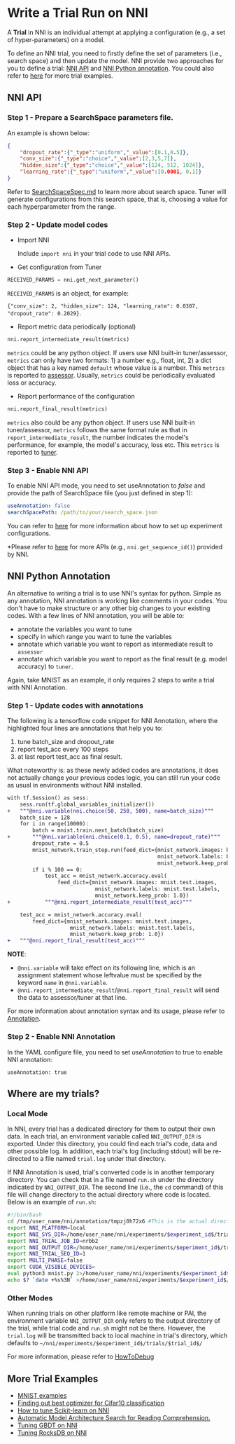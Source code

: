 # Write a Trial Run on NNI

A **Trial** in NNI is an individual attempt at applying a configuration (e.g., a set of hyper-parameters) on a model.

To define an NNI trial, you need to firstly define the set of parameters (i.e., search space) and then update the model. NNI provide two approaches for you to define a trial: [NNI API](#nni-api) and [NNI Python annotation](#nni-annotation). You could also refer to [here](#more-examples) for more trial examples.

<a name="nni-api"></a>
## NNI API

### Step 1 - Prepare a SearchSpace parameters file.

An example is shown below:

```json
{
    "dropout_rate":{"_type":"uniform","_value":[0.1,0.5]},
    "conv_size":{"_type":"choice","_value":[2,3,5,7]},
    "hidden_size":{"_type":"choice","_value":[124, 512, 1024]},
    "learning_rate":{"_type":"uniform","_value":[0.0001, 0.1]}
}
```

Refer to [SearchSpaceSpec.md](../Tutorial/SearchSpaceSpec.md) to learn more about search space. Tuner will generate configurations from this search space, that is, choosing a value for each hyperparameter from the range.

### Step 2 - Update model codes

- Import NNI

    Include `import nni` in your trial code to use NNI APIs.

- Get configuration from Tuner

```python
RECEIVED_PARAMS = nni.get_next_parameter()
```

`RECEIVED_PARAMS` is an object, for example:

`{"conv_size": 2, "hidden_size": 124, "learning_rate": 0.0307, "dropout_rate": 0.2029}`.

- Report metric data periodically (optional)

```python
nni.report_intermediate_result(metrics)
```

`metrics` could be any python object. If users use NNI built-in tuner/assessor, `metrics` can only have two formats: 1) a number e.g., float, int, 2) a dict object that has a key named `default` whose value is a number. This `metrics` is reported to [assessor](../Assessor/BuiltinAssessor.md). Usually, `metrics` could be periodically evaluated loss or accuracy.

- Report performance of the configuration

```python
nni.report_final_result(metrics)
```
`metrics` also could be any python object. If users use NNI built-in tuner/assessor, `metrics` follows the same format rule as that in `report_intermediate_result`, the number indicates the model's performance, for example, the model's accuracy, loss etc. This `metrics` is reported to [tuner](../Tuner/BuiltinTuner.md).

### Step 3 - Enable NNI API

To enable NNI API mode, you need to set useAnnotation to *false* and provide the path of SearchSpace file (you just defined in step 1):

```yaml
useAnnotation: false
searchSpacePath: /path/to/your/search_space.json
```

You can refer to [here](../Tutorial/ExperimentConfig.md) for more information about how to set up experiment configurations.

*Please refer to [here](https://nni.readthedocs.io/en/latest/sdk_reference.html) for more APIs (e.g., `nni.get_sequence_id()`) provided by NNI.

<a name="nni-annotation"></a>
## NNI Python Annotation

An alternative to writing a trial is to use NNI's syntax for python. Simple as any annotation, NNI annotation is working like comments in your codes. You don't have to make structure or any other big changes to your existing codes. With a few lines of NNI annotation, you will be able to:

* annotate the variables you want to tune
* specify in which range you want to tune the variables
* annotate which variable you want to report as intermediate result to `assessor`
* annotate which variable you want to report as the final result (e.g. model accuracy) to `tuner`.

Again, take MNIST as an example, it only requires 2 steps to write a trial with NNI Annotation.

### Step 1 - Update codes with annotations

The following is a tensorflow code snippet for NNI Annotation, where the highlighted four lines are annotations that help you to:
  1. tune batch\_size and dropout\_rate
  2. report test\_acc every 100 steps
  3. at last report test\_acc as final result.

What noteworthy is: as these newly added codes are annotations, it does not actually change your previous codes logic, you can still run your code as usual in environments without NNI installed.

```diff
with tf.Session() as sess:
    sess.run(tf.global_variables_initializer())
+   """@nni.variable(nni.choice(50, 250, 500), name=batch_size)"""
    batch_size = 128
    for i in range(10000):
        batch = mnist.train.next_batch(batch_size)
+       """@nni.variable(nni.choice(0.1, 0.5), name=dropout_rate)"""
        dropout_rate = 0.5
        mnist_network.train_step.run(feed_dict={mnist_network.images: batch[0],
                                                mnist_network.labels: batch[1],
                                                mnist_network.keep_prob: dropout_rate})
        if i % 100 == 0:
            test_acc = mnist_network.accuracy.eval(
                feed_dict={mnist_network.images: mnist.test.images,
                            mnist_network.labels: mnist.test.labels,
                            mnist_network.keep_prob: 1.0})
+           """@nni.report_intermediate_result(test_acc)"""

    test_acc = mnist_network.accuracy.eval(
        feed_dict={mnist_network.images: mnist.test.images,
                    mnist_network.labels: mnist.test.labels,
                    mnist_network.keep_prob: 1.0})
+   """@nni.report_final_result(test_acc)"""
```

**NOTE**:
- `@nni.variable` will take effect on its following line, which is an assignment statement whose leftvalue must be specified by the keyword `name` in `@nni.variable`.
- `@nni.report_intermediate_result`/`@nni.report_final_result` will send the data to assessor/tuner at that line.

For more information about annotation syntax and its usage, please refer to [Annotation](../Tutorial/AnnotationSpec.md).


### Step 2 - Enable NNI Annotation

In the YAML configure file, you need to set *useAnnotation* to true to enable NNI annotation:
```
useAnnotation: true
```

## Where are my trials?

### Local Mode

In NNI, every trial has a dedicated directory for them to output their own data. In each trial, an environment variable called `NNI_OUTPUT_DIR` is exported. Under this directory, you could find each trial's code, data and other possible log. In addition, each trial's log (including stdout) will be re-directed to a file named `trial.log` under that directory.

If NNI Annotation is used, trial's converted code is in another temporary directory. You can check that in a file named `run.sh` under the directory indicated by `NNI_OUTPUT_DIR`. The second line (i.e., the `cd` command) of this file will change directory to the actual directory where code is located. Below is an example of `run.sh`:

```bash
#!/bin/bash
cd /tmp/user_name/nni/annotation/tmpzj0h72x6 #This is the actual directory
export NNI_PLATFORM=local
export NNI_SYS_DIR=/home/user_name/nni/experiments/$experiment_id$/trials/$trial_id$
export NNI_TRIAL_JOB_ID=nrbb2
export NNI_OUTPUT_DIR=/home/user_name/nni/experiments/$eperiment_id$/trials/$trial_id$
export NNI_TRIAL_SEQ_ID=1
export MULTI_PHASE=false
export CUDA_VISIBLE_DEVICES=
eval python3 mnist.py 2>/home/user_name/nni/experiments/$experiment_id$/trials/$trial_id$/stderr
echo $? `date +%s%3N` >/home/user_name/nni/experiments/$experiment_id$/trials/$trial_id$/.nni/state
```

### Other Modes

When running trials on other platform like remote machine or PAI, the environment variable `NNI_OUTPUT_DIR` only refers to the output directory of the trial, while trial code and `run.sh` might not be there. However, the `trial.log` will be transmitted back to local machine in trial's directory, which defaults to `~/nni/experiments/$experiment_id$/trials/$trial_id$/`

For more information, please refer to [HowToDebug](../Tutorial/HowToDebug.md)

<a name="more-examples"></a>
## More Trial Examples

* [MNIST examples](MnistExamples.md)
* [Finding out best optimizer for Cifar10 classification](Cifar10Examples.md)
* [How to tune Scikit-learn on NNI](SklearnExamples.md)
* [Automatic Model Architecture Search for Reading Comprehension.](SquadEvolutionExamples.md)
* [Tuning GBDT on NNI](GbdtExample.md)
* [Tuning RocksDB on NNI](RocksdbExamples.md)
